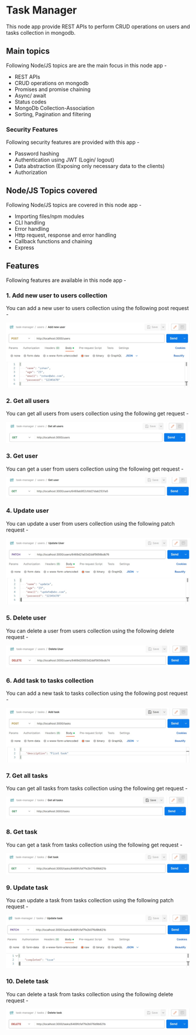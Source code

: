 # Task Manager

This node app provide REST APIs to perform CRUD operations on users and tasks collection in mongodb.

## Main topics

Following Node/JS topics are are the main focus in this node app - 

- REST APIs
- CRUD operations on mongodb
- Promises and promise chaining
- Async/ await
- Status codes
- MongoDb Collection-Association
- Sorting, Pagination and filtering

### Security Features

Following security features are provided with this app -

- Password hashing
- Authentication using JWT (Login/ logout)
- Data abstraction (Exposing only necessary data to the clients)
- Authorization

## Node/JS Topics covered

Following Node/JS topics are covered in this node app - 

- Importing files/npm modules
- CLI handling
- Error handling
- Http request, response and error handling
- Callback functions and chaining
- Express

## Features
Following features are available in this node app - 

### 1. Add new user to users collection
You can add a new user to users collection using the following post request - 

![Request for adding new user](./photos-for-readme/add-new-user.jpg)

### 2. Get all users
You can get all users from users collection using the following get request - 

![Request for getting all users](./photos-for-readme/get-all-users.jpg)

### 3. Get user
You can get a user from users collection using the following get request - 

![Request for getting a user](./photos-for-readme/get-user.jpg)

### 4. Update user
You can update a user from users collection using the following patch request - 

![Request for updating user](./photos-for-readme/update-user.jpg)

### 5. Delete user
You can delete a user from users collection using the following delete request - 

![Request for deleting user](./photos-for-readme/delete-user.jpg)

### 6. Add task to tasks collection
You can add a new task to tasks collection using the following post request - 

![Request for adding new task](./photos-for-readme/add-task.jpg)

### 7. Get all tasks
You can get all tasks from tasks collection using the following get request - 

![Request for getting all tasks](./photos-for-readme/get-all-tasks.jpg)

### 8. Get task
You can get a task from tasks collection using the following get request - 

![Request for getting a task](./photos-for-readme/get-task.jpg)

### 9. Update task
You can update a task from tasks collection using the following patch request - 

![Request for updating task](./photos-for-readme/update-task.jpg)

### 10. Delete task
You can delete a task from tasks collection using the following delete request - 

![Request for deleting task](./photos-for-readme/delete-task.jpg)